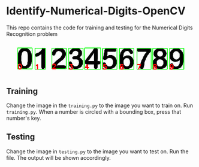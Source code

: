 # Identify-Numerical-Digits-OpenCV
This repo contains the code for training and testing for the Numerical Digits Recognition problem

![Predicted Image](images/Predicted.png)

## Training

Change the image in the `training.py` to the image you want to train on. Run `training.py`.
When a number is circled with a bounding box, press that number's key.

## Testing

Change the image in `testing.py` to the image you want to test on. Run the file. The output will be 
shown accordingly.